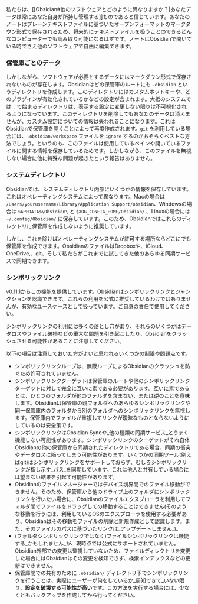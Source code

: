 私たちは、[[Obsidian#他のソフトウェアとどのように異なりますか？|あなたデータは常にあなた自身が所持し管理する]]ものであると信じています。あなたのノートはプレーンテキストファイルに基づいたオープンフォーマットのマークダウン形式で保存されるため、将来的にテキストファイルを扱うことのできるどんなコンピューターでも読み取り可能になるはずです。ノートはObsidianで開いている時でさえ他のソフトウェアで自由に編集できます。

### 保管庫ごとのデータ

しかしながら、ソフトウェアが必要とするデータにはマークダウン形式で保存されないものが存在します。Obsidianはどの保管庫のルートにも `.obsidian` というディレクトリを作成します。このディレクトリにはカスタムホットキーや、どのプラグインが有効化されているかなどの設定が含まれます。大抵のシステムでは `.` で始まるディレクトリは、表示する設定に変更しない限りは不可視化されるようになっています。このディレクトリを削除してもあなたのデータは消えませんが、カスタム設定についての情報は失われることになります。これはObsidianで保管庫を開くことによって再度作成されます。`git` を利用している場合には、`.obsidian/workspace` ファイルを `ignore` するのがおそらくベストな方法でしょう。というのも、このファイルは使用しているペインや開いているファイルに関する情報を保存しているためです。しかしながら、このファイルを無視しない場合に他に特殊な問題が起きたという報告はありません。

### システムディレクトリ

Obsidianでは、システムディレクトリ内部にいくつかの情報を保存しています。これはオペレーティングシステムによって異なります。Macの場合は `/Users/yourusername/Library/Application Support/obsidian`、Windowsの場合は `%APPDATA%\Obsidian\` と `$XDG_CONFIG_HOME/Obsidian/` 、Linuxの場合には `~/.config/Obsidian/` に保存しています。このため、Obsidianではこれらのディレクトリに保管庫を作成しないように推奨しています。

しかし、これを除けばオペレーティングシステムが許可する場所ならどこにでも保管庫を作成できます。ObsidianのファイルはDropboxや、iCloud、OneDrive,、git、そして私たちがこれまでに試してきた他のあらゆる同期サービスで同期できます。

### シンボリックリンク

v0.11.1からこの機能を提供しています。Obsidianはシンボリックリンクとジャンクションを認識できます。これらの利用を公式に推奨しているわけではありませんが、有効なユースケースとして扱っています。ご自身の責任で使用してください。

シンボリックリンクの利用には多くの落とし穴があり、それらのいくつかはデータロスやファイル破損などの重大な問題を引き起こしたり、Obsidianをクラッシュさせる可能性があることに注意してください。

以下の項目は注意しておいた方がよいと思われるいくつかの制限や問題点です。

- シンボリックリンクループは、無限ループによるObsidianのクラッシュを防ぐため許可されていません。
- シンボリックリンクターゲットは保管庫のルートや他のシンボリックリンクターゲットに対して完全に互いに素である必要があります。互いに素であるとは、ひとつのフォルダが他のフォルダを含まない、または逆のことを意味します。Obsidianは保管庫の親フォルダへのあらゆるシンボリックリンクや同一保管庫内のフォルダから別のフォルダへのシンボリックリンクを無視します。保管庫内でファイルが重複してリンクが曖昧なものとならないようにしているのは安全策です。
- シンボリックリンクはObsidian Syncや_他の種類の同期サービス_とうまく機能しない可能性があります。シンボリックリンクのターゲットがそれ自体Obsidianの他の保管庫から同期されたディレクトリである場合、同期の衝突やデータロスに陥ってしまう可能性があります。いくつかの同期ツール(例えばgit)はシンボリックリンクをサポートしておらず、むしろシンボリックリンクが指し示す_パス_を同期しています。これは他人と共有している場合には望まない結果を引起す可能性があります。
- Obsidianのファイルマネージャーではデバイス境界間でのファイル移動ができません。そのため、保管庫から他のドライブ上のフォルダにシンボリックリンクを行いたい場合に、Obsidianのファイルエクスプローラを利用してフォルダ間でファイルをドラッグしての移動することはできません(そのような移動を行うには、利用しているOSのエクスプローラを使用する必要があり、Obsidianはその移動をファイルの削除と新規作成として認識します。また、そのファイルのパスに基づいたリンクは_アップデートしません_)。
- (フォルダシンボリックリンクではなく)ファイルシンボリックリンクは機能する_かもしれません_が、現時点では公式にサポートされていません。Obsidian外部での変更は監視していないため、ファイルディレクトリを変更した場合にはObsidianはその変更を検知できず、検索インデックスなどの更新はできません。
- 保管庫間での共有のために `.obsidian/` ディレクトリ下でシンボリックリンクを行うことは、実際にユーザーが何をしているか_周知できて_いない限り、**設定を破壊する可能性が高い**です。この方法を実行する場合には、少なくともバックアップを作成してから行ってください。

